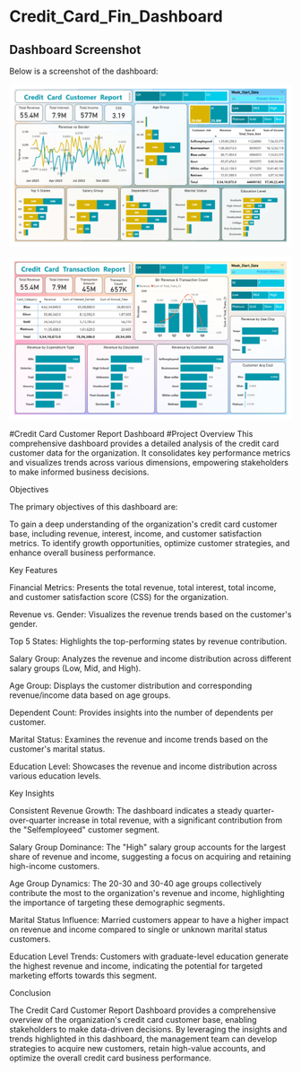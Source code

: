 # Credit_Card_Fin_Dashboard
## Dashboard Screenshot
Below is a screenshot of the dashboard:

![credit card customer report Dashboard](https://github.com/Asawari-Nannaware/Credit_Card_Fin_Dashboard/blob/main/Credit%20card%20customer%20report.png)

![credit card customer report Dashboard](https://github.com/Asawari-Nannaware/Credit_Card_Fin_Dashboard/blob/main/credit%20card%20transaction%20report.png)

#Credit Card Customer Report Dashboard
#Project Overview
This comprehensive dashboard provides a detailed analysis of the credit card customer data for the organization. It consolidates key performance metrics and visualizes trends across various dimensions, empowering stakeholders to make informed business decisions.

Objectives

The primary objectives of this dashboard are:

To gain a deep understanding of the organization's credit card customer base, including revenue, interest, income, and customer satisfaction metrics.
To identify growth opportunities, optimize customer strategies, and enhance overall business performance.

Key Features

Financial Metrics: Presents the total revenue, total interest, total income, and customer satisfaction score (CSS) for the organization.

Revenue vs. Gender: Visualizes the revenue trends based on the customer's gender.

Top 5 States: Highlights the top-performing states by revenue contribution.

Salary Group: Analyzes the revenue and income distribution across different salary groups (Low, Mid, and High).

Age Group: Displays the customer distribution and corresponding revenue/income data based on age groups.

Dependent Count: Provides insights into the number of dependents per customer.

Marital Status: Examines the revenue and income trends based on the customer's marital status.

Education Level: Showcases the revenue and income distribution across various education levels.

Key Insights

Consistent Revenue Growth: The dashboard indicates a steady quarter-over-quarter increase in total revenue, with a significant contribution from the "Selfemployeed" customer segment.

Salary Group Dominance: The "High" salary group accounts for the largest share of revenue and income, suggesting a focus on acquiring and retaining high-income customers.

Age Group Dynamics: The 20-30 and 30-40 age groups collectively contribute the most to the organization's revenue and income, highlighting the importance of targeting these demographic segments.

Marital Status Influence: Married customers appear to have a higher impact on revenue and income compared to single or unknown marital status customers.

Education Level Trends: Customers with graduate-level education generate the highest revenue and income, indicating the potential for targeted marketing efforts towards this segment.

Conclusion

The Credit Card Customer Report Dashboard provides a comprehensive overview of the organization's credit card customer base, enabling stakeholders to make data-driven decisions. By leveraging the insights and trends highlighted in this dashboard, the management team can develop strategies to acquire new customers, retain high-value accounts, and optimize the overall credit card business performance.
